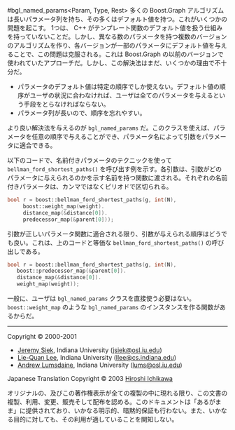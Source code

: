 #bgl_named_params<Param, Type, Rest>
多くの Boost.Graph アルゴリズムは長いパラメータ列を持ち、その多くはデフォルト値を持つ。これがいくつかの問題を起こす。 1つは、 C++ がテンプレート関数のデフォルト値を扱う仕組みを持っていないことだ。しかし、異なる数のパラメータを持つ複数のバージョンのアルゴリズムを作り、各バージョンが一部のパラメータにデフォルト値を与えることで、この問題は克服される。これは Boost.Graph の以前のバージョンで使われていたアプローチだ。しかし、この解決法はまだ、いくつかの理由で不十分だ。

- パラメータのデフォルト値は特定の順序でしか使えない。デフォルト値の順序がユーザの状況に合わなければ、ユーザは全てのパラメータを与えるという手段をとらなければならない。
- パラメータ列が長いので、順序を忘れやすい。

より良い解決法を与えるのが `bgl_named_params` だ。このクラスを使えば、パラメータを任意の順序で与えることができ、パラメータ名によって引数をパラメータに適合できる。

以下のコードで、名前付きパラメータのテクニックを使って `bellman_ford_shortest_paths()` を呼び出す例を示す。各引数は、引数がどのパラメータに与えられるのかを示す名前を持つ関数に渡される。それぞれの名前付きパラメータは、カンマではなくピリオドで区切られる。

```cpp
bool r = boost::bellman_ford_shortest_paths(g, int(N), 
     boost::weight_map(weight).
     distance_map(&distance[0]).
     predecessor_map(&parent[0]));
```

引数が正しいパラメータ関数に適合される限り、引数が与えられる順序はどうでも良い。これは、上のコードと等価な `bellman_ford_shortest_paths()` の呼び出しである。

```cpp
bool r = boost::bellman_ford_shortest_paths(g, int(N), 
   boost::predecessor_map(&parent[0]).
   distance_map(&distance[0]).
   weight_map(weight));
```

一般に、ユーザは `bgl_named_params` クラスを直接使う必要はない。 `boost::weight_map` のような `bgl_named_params` のインスタンスを作る関数があるからだ。


***
Copyright © 2000-2001

- [Jeremy Siek](http://www.boost.org/doc/libs/1_31_0/people/jeremy_siek.htm), Indiana University (<jsiek@osl.iu.edu>)
- [Lie-Quan Lee](http://www.boost.org/doc/libs/1_31_0/people/liequan_lee.htm), Indiana University (<llee@cs.indiana.edu>)
- [Andrew Lumsdaine](http://www.osl.iu.edu/~lums), Indiana University (<lums@osl.iu.edu>)

Japanese Translation Copyright © 2003 [Hiroshi Ichikawa](mailto:gimite@mx12.freecom.ne.jp)

オリジナルの、及びこの著作権表示が全ての複製の中に現れる限り、この文書の複製、利用、変更、販売そして配布を認める。このドキュメントは「あるがまま」に提供されており、いかなる明示的、暗黙的保証も行わない。また、いかなる目的に対しても、その利用が適していることを関知しない。

